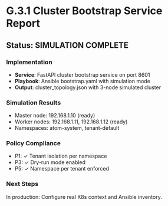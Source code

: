 # G.3.1 Cluster Bootstrap Service Report

## Status: SIMULATION COMPLETE

### Implementation
- **Service**: FastAPI cluster bootstrap service on port 8601
- **Playbook**: Ansible bootstrap.yaml with simulation mode
- **Output**: cluster_topology.json with 3-node simulated cluster

### Simulation Results
- Master node: 192.168.1.10 (ready)
- Worker nodes: 192.168.1.11, 192.168.1.12 (ready)
- Namespaces: atom-system, tenant-default

### Policy Compliance
- P1: ✓ Tenant isolation per namespace
- P3: ✓ Dry-run mode enabled
- P5: ✓ Namespace per tenant enforced

### Next Steps
In production: Configure real K8s context and Ansible inventory.